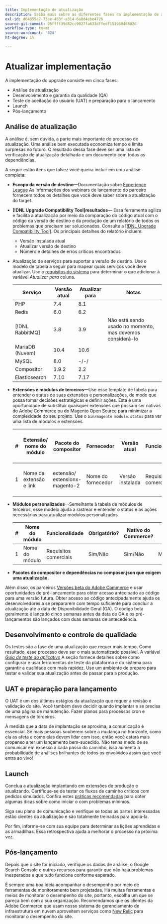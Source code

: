 ```yaml
---
title: Implementação de atualização
description: Saiba mais sobre as diferentes fases da implementação de atualização para projetos do Adobe Commerce.
exl-id: d64855a7-73ee-463f-a314-6a8d4ebe4726
source-git-commit: 95ffff39d82cc9027fa633dffedf15193040802d
workflow-type: tm+mt
source-wordcount: '824'
ht-degree: 1%

---
```


# Atualizar implementação

A implementação do upgrade consiste em cinco fases:

- Análise de atualização
- Desenvolvimento e garantia da qualidade (QA)
- Teste de aceitação do usuário (UAT) e preparação para o lançamento
- Launch
- Pós-lançamento

## Análise de atualização

A análise é, sem dúvida, a parte mais importante do processo de atualização. Uma análise bem executada economiza tempo e limita surpresas no futuro. O resultado dessa fase deve ser uma lista de verificação de atualização detalhada e um documento com todas as dependências.

A seguir estão itens que talvez você queira incluir em uma análise completa:

- **Escopo da versão de destino**—Documentação sobre [Experience League](../../release/release-notes/overview.md) As informações dos webinars de lançamento do parceiro fornecem todos os detalhes que você deve saber sobre a atualização do target.

- **[!DNL Upgrade Compatibility Tool]resultados**— Essa ferramenta agiliza e facilita a atualização por meio da comparação do código atual com o código da versão de destino e da produção de um relatório de todos os problemas que precisam ser solucionados. Consulte a [[!DNL Upgrade Compatibility Tool]](../upgrade-compatibility-tool/overview.md). Os principais detalhes do relatório incluem:

   - Versão instalada atual
   - Atualizar versão de destino
   - Número e detalhes de erros críticos encontrados

- Atualização de serviços para suportar a versão de destino. Use o modelo de tabela a seguir para mapear quais serviços você deve atualizar. Use o [requisitos do sistema](../../installation/system-requirements.md) para determinar o que adicionar à variável _Atualizar para_ coluna.


  | Serviço | Versão atual | Atualizar para | Notas |
  |-----------------|-----------------|------------|----------------------------------------------------------|
  | PHP | 7.4 | 8.1 |                                                          |
  | Redis | 6.0 | 6.2 |                                                          |
  | [!DNL RabbitMQ] | 3.8 | 3.9 | Não está sendo usado no momento, mas devemos considerá-lo |
  | MariaDB (Nuvem) | 10.4 | 10.6 |                                                          |
  | MySQL | 8.0 | -/-/ |                                                          |
  | Compositor | 1.9.2 | 2.2 |                                                          |
  | Elasticsearch | 7.10 | 7.17 |                                                          |

- **Extensões e módulos de terceiros**—Use esse template de tabela para entender o status de suas extensões e personalizações, de modo que possa tomar decisões estratégicas e definir ações. Esta é uma oportunidade de substituir quaisquer extensões que possam ser nativas do Adobe Commerce ou do Magento Open Source para minimizar a complexidade do seu projeto. Use o `bin/magento module:status` para ver uma lista de módulos e extensões.

  | # | Extensão/<br>nome do módulo | Pacote do compositor | Fornecedor | Versão atual | Funcionalidade | Compatível com o mais recente<br>Versão do Commerce? | Problemas | Nativo do Commerce? | Ação | Notas |
  |---|-----------------------------|------------------------------------|-------------|-------------------|-----------------------|---------------------------------------------|--------------------------------------------------|---------------------|-------------------------|-------|
  | 1 | Nome da extensão e link | extensão/<br>extensionx-magento-2 | Nome do fornecedor | Versão instalada | Requisitos comerciais | Sim/Não | Lista de problemas identificados com essa extensão | Sim/Não | Manter/Substituir/<br>Remover |       |

- **Módulos personalizados**—Semelhante à tabela de módulos de terceiros, esse modelo ajuda a rastrear e entender o status e as ações necessárias para atualizar módulos personalizados.

  | # | Nome do módulo | Funcionalidade | Obrigatório? | Nativo do Commerce? | Ação | Notas |
  |---|--------------|-----------------------|-----------|---------------------|---------------------|-------|
  | 1 | Nome do módulo | Requisitos comerciais | Sim/Não | Sim/Não | Manter/Substituir/Remover |       |

- **Pacotes do compositor e dependências no composer.json que exigem uma atualização.**

Além disso, os parceiros [Versões beta do Adobe Commerce](../../release/beta.md) e usar oportunidades de pré-lançamento para obter acesso antecipado ao código para uma versão futura. Obter acesso ao código antecipadamente ajuda os desenvolvedores a se prepararem com tempo suficiente para concluir a atualização até a data de Disponibilidade Geral (GA). O código beta geralmente é lançado cinco semanas antes da data de GA e os pré-lançamentos são lançados com duas semanas de antecedência.

## Desenvolvimento e controle de qualidade

Os testes são a fase de uma atualização que requer mais tempo. Como resultado, esse processo deve ser o mais automatizado possível. A variável _[Guia de teste do aplicativo](https://developer.adobe.com/commerce/testing/guide/)_ A seção fornece detalhes sobre como configurar e usar ferramentas de teste da plataforma e do sistema para garantir a qualidade com mais rapidez. Use um ambiente de preparo para testar e validar sua atualização antes de passar para a produção.

## UAT e preparação para lançamento

O UAT é um dos últimos estágios da atualização que requer a revisão e validação do site. Você também deve decidir quando implantar e se precisa de uma página de manutenção. Fazer planos para processos cron e mensagens de terceiros.

À medida que a data de implantação se aproxima, a comunicação é essencial. Se mais pessoas souberem sobre a mudança no horizonte, como ela as afeta e como elas devem lidar com isso, então você estará mais propenso a ter um lançamento bem-sucedido. Não tenha medo de se comunicar em excesso a cada passo do caminho, isso aumenta a probabilidade de análises brilhantes de todos os envolvidos assim que você entra ao vivo!

## Launch

Conclua a atualização implantando em extensões de produção e atualizando. Certifique-se de testar os fluxos de caminho críticos com pedidos simulados. Confira estes [práticas recomendadas](../prepare/best-practices.md) para obter algumas dicas sobre como iniciar o com problemas mínimos.

Siga seu plano de comunicação e verifique se todas as partes interessadas estão cientes da atualização e são totalmente treinadas para apoiá-la.

Por fim, informe-se com sua equipe para determinar as lições aprendidas e as armadilhas. Essa retrospectiva ajuda a melhorar o processo na próxima vez.

## Pós-lançamento

Depois que o site for iniciado, verifique os dados de análise, o Google Search Console e outros recursos para garantir que não haja problemas inesperados e que tudo funcione conforme esperado.

É sempre uma boa ideia acompanhar o desempenho por meio de ferramentas de monitoramento bem projetadas. Há muitas ferramentas e meios de monitorar o desempenho do site, portanto, escolha um que se pareça bem com a sua organização. Recomendamos que os clientes da Adobe Commerce que usam nosso sistema de gerenciamento de infraestrutura em nuvem aproveitem serviços como [New Relic](https://experienceleague.adobe.com/docs/commerce-cloud-service/user-guide/monitor/new-relic.html) para monitorar o desempenho do site.
